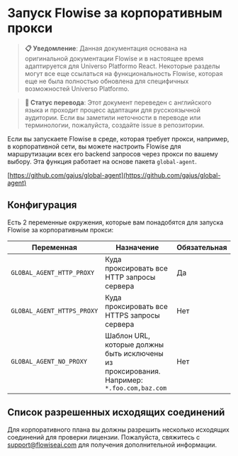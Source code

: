 # Запуск Flowise за корпоративным прокси

> **📋 Уведомление**: Данная документация основана на оригинальной документации Flowise и в настоящее время адаптируется для Universo Platformo React. Некоторые разделы могут все еще ссылаться на функциональность Flowise, которая еще не была полностью обновлена для специфичных возможностей Universo Platformo.

> **🔄 Статус перевода**: Этот документ переведен с английского языка и проходит процесс адаптации для русскоязычной аудитории. Если вы заметили неточности в переводе или терминологии, пожалуйста, создайте issue в репозитории.

Если вы запускаете Flowise в среде, которая требует прокси, например, в корпоративной сети, вы можете настроить Flowise для маршрутизации всех его backend запросов через прокси по вашему выбору. Эта функция работает на основе пакета `global-agent`.

[https://github.com/gajus/global-agent](https://github.com/gajus/global-agent)

## Конфигурация

Есть 2 переменные окружения, которые вам понадобятся для запуска Flowise за корпоративным прокси:

| Переменная                 | Назначение                                                                       | Обязательная |
| -------------------------- | -------------------------------------------------------------------------------- | ------------ |
| `GLOBAL_AGENT_HTTP_PROXY`  | Куда проксировать все HTTP запросы сервера                                      | Да           |
| `GLOBAL_AGENT_HTTPS_PROXY` | Куда проксировать все HTTPS запросы сервера                                     | Нет          |
| `GLOBAL_AGENT_NO_PROXY`    | Шаблон URL, которые должны быть исключены из проксирования. Например: `*.foo.com,baz.com` | Нет          |

## Список разрешенных исходящих соединений

Для корпоративного плана вы должны разрешить несколько исходящих соединений для проверки лицензии. Пожалуйста, свяжитесь с support@flowiseai.com для получения дополнительной информации.
